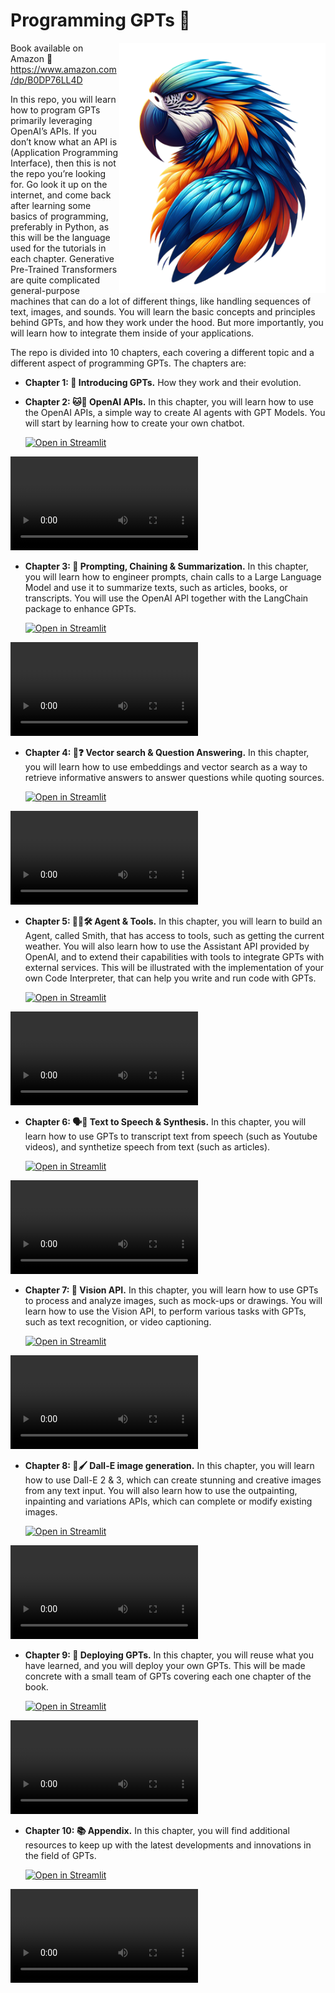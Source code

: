 # Programming GPTs 🦜

<img align="right" src="./img/parrot.png" height="400px"/>

Book available on Amazon 📖 
https://www.amazon.com/dp/B0DP76LL4D

In this repo, you will learn how to program GPTs primarily leveraging OpenAI’s APIs. If you don’t know what an API is (Application Programming Interface), then this is not the repo you’re looking for. Go look it up on the internet, and come back after learning some basics of programming, preferably in Python, as this will be the language used for the tutorials in each chapter.
Generative Pre-Trained Transformers are quite complicated general-purpose machines that can do a lot of different things, like handling sequences of text, images, and sounds. You will learn the basic concepts and principles behind GPTs, and how they work under the hood. But more importantly, you will learn how to integrate them inside of your applications.

The repo is divided into 10 chapters, each covering a different topic and a different aspect of programming GPTs. The chapters are:
- **Chapter 1: 🤖 Introducing GPTs.** How they work and their evolution. 

- **Chapter 2: 🐱💬 OpenAI APIs.** In this chapter, you will learn how to use the OpenAI APIs, a simple way to create AI agents with GPT Models. You will start by learning how to create your own chatbot.

    [![Open in Streamlit](https://static.streamlit.io/badges/streamlit_badge_black_white.svg)](https://chat48.streamlit.app/)

<video src="https://github.com/slevin48/openai/assets/12418115/91b2c4c6-7338-4f51-9440-16e59626378d" controls="controls" style="max-width: 730px;"></video>

- **Chapter 3: 🔗 Prompting, Chaining & Summarization.** In this chapter, you will learn how to engineer prompts, chain calls to a Large Language Model and use it to summarize texts, such as articles, books, or transcripts. You will use the OpenAI API together with the LangChain package to enhance GPTs.

    [![Open in Streamlit](https://static.streamlit.io/badges/streamlit_badge_black_white.svg)](https://teams-summarizer.streamlit.app/)

<video src="https://user-images.githubusercontent.com/12418115/229315555-c9d2077a-a2ed-4538-816c-ce0b9cece761.webm" controls="controls" style="max-width: 730px;"></video>

- **Chapter 4: 🔎❓ Vector search & Question Answering.** In this chapter, you will learn how to use embeddings and vector search as a way to retrieve informative answers to answer questions while quoting sources. 

    [![Open in Streamlit](https://static.streamlit.io/badges/streamlit_badge_black_white.svg)](https://ask-impromptu.streamlit.app/)

<video src="https://github.com/slevin48/openai/assets/12418115/b37ec63c-1a7d-4c81-a4b0-5f10f7ceb428" controls="controls" style="max-width: 730px;"></video>

- **Chapter 5: 🕵️‍♀️🛠️ Agent & Tools.** In this chapter, you will learn to build an Agent, called Smith, that has access to tools, such as getting the current weather. You will also learn how to use the Assistant API provided by OpenAI, and to extend their capabilities with tools to integrate GPTs with external services. This will be illustrated with the implementation of your own Code Interpreter, that can help you write and run code with GPTs.

    [![Open in Streamlit](https://static.streamlit.io/badges/streamlit_badge_black_white.svg)](https://ask-smith.streamlit.app/)

<video src="https://github.com/slevin48/openai/assets/12418115/f8e0a3e6-50c9-4eb9-961f-177000a2d7f4" controls="controls" style="max-width: 730px;"></video>

- **Chapter 6: 🗣️📢 Text to Speech & Synthesis.** In this chapter, you will learn how to use GPTs to transcript text from speech (such as Youtube videos), and synthetize speech from text (such as articles). 

    [![Open in Streamlit](https://static.streamlit.io/badges/streamlit_badge_black_white.svg)](https://conseil-dami.streamlit.app/)

<video src="https://github.com/slevin48/ami/assets/12418115/6d12b2dd-b349-48be-bdf9-4efafae4e0bf" controls="controls" style="max-width: 730px;"></video>


- **Chapter 7: 👀 Vision API.** In this chapter, you will learn how to use GPTs to process and analyze images, such as mock-ups or drawings. You will learn how to use the Vision API, to perform various tasks with GPTs, such as text recognition, or video captioning.

    [![Open in Streamlit](https://static.streamlit.io/badges/streamlit_badge_black_white.svg)](https://chat-vision.streamlit.app/)

<video src="https://github.com/slevin48/openai/assets/12418115/1a83c37c-b105-42cf-b2d7-b25656824e13" controls="controls" style="max-width: 730px;"></video>

- **Chapter 8: 🎨🖌️ Dall-E image generation.** In this chapter, you will learn how to use Dall-E 2 & 3, which can create stunning and creative images from any text input. You will also learn how to use the outpainting, inpainting and variations APIs, which can complete or modify existing images.

    [![Open in Streamlit](https://static.streamlit.io/badges/streamlit_badge_black_white.svg)](https://openai-image.streamlit.app/)

<video src="https://github.com/slevin48/openai/assets/12418115/3726aa2c-67e0-474c-909f-5cb54eaa39db" controls="controls" style="max-width: 730px;"></video>

- **Chapter 9: 📌 Deploying GPTs.** In this chapter, you will reuse what you have learned, and you will deploy your own GPTs. This will be made concrete with a small team of GPTs covering each one chapter of the book.

    [![Open in Streamlit](https://static.streamlit.io/badges/streamlit_badge_black_white.svg)](https://programming-gpts.streamlit.app/)

<video src="https://github.com/user-attachments/assets/b972e931-9412-4561-a578-5fb83cf78398" controls="controls" style="max-width: 730px;"></video>


- **Chapter 10: 📚 Appendix.** In this chapter, you will find additional resources to keep up with the latest developments and innovations in the field of GPTs.

    [![Open in Streamlit](https://static.streamlit.io/badges/streamlit_badge_black_white.svg)](https://awesome-movies.streamlit.app/?q=super+hero&type=Hybrid)

<video src="https://github.com/user-attachments/assets/f1cd1721-7440-4a14-b8f5-0527fa18afce" controls="controls" style="max-width: 730px;"></video>
